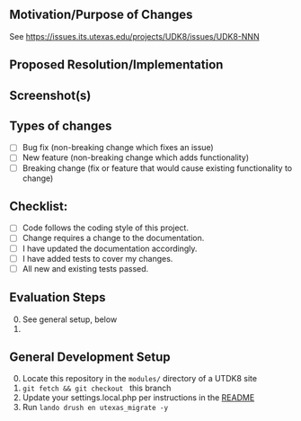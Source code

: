<!--- Title format : ISSUE # : Action-verb driven description-->

## Motivation/Purpose of Changes
<!--- Why is this change needed? Links to existing issues are great. -->
See https://issues.its.utexas.edu/projects/UDK8/issues/UDK8-NNN


## Proposed Resolution/Implementation
<!--- Describe any implementation choices you made that are noteworthy -->
<!--- or may require discussion. -->

## Screenshot(s)
<!--- (If relevant) -->

## Types of changes
<!--- Put an `x` in all the boxes that apply: -->
- [ ] Bug fix (non-breaking change which fixes an issue)
- [ ] New feature (non-breaking change which adds functionality)
- [ ] Breaking change (fix or feature that would cause existing functionality to change)

## Checklist:
<!--- Go over all the following points, and put an `x` in all the boxes that apply. -->
<!--- If you're unsure about any of these, don't hesitate to ask. We're here to help! -->
- [ ] Code follows the coding style of this project.
- [ ] Change requires a change to the documentation.
- [ ] I have updated the documentation accordingly.
- [ ] I have added tests to cover my changes.
- [ ] All new and existing tests passed.

## Evaluation Steps
<!--- Include notes for both functional testing & code review -->
0. See general setup, below
0. 

## General Development Setup
0. Locate this repository in the `modules/` directory of a UTDK8 site
1. `git fetch && git checkout ` this branch
2. Update your settings.local.php per instructions in the [README](https://github.austin.utexas.edu/eis1-wcs/utexas_migrate/blob/master/README.md)
3. Run `lando drush en utexas_migrate -y`
